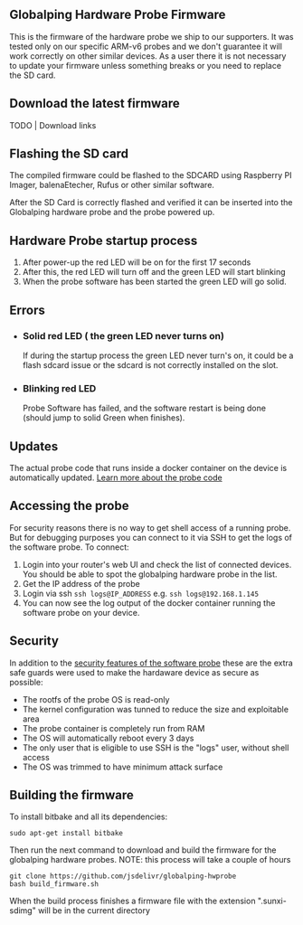 ## Globalping Hardware Probe Firmware

This is the firmware of the hardware probe we ship to our supporters. It was tested only on our specific ARM-v6 probes and we don't guarantee it will work correctly on other similar devices.
As a user there it is not necessary to update your firmware unless something breaks or you need to replace the SD card.

## Download the latest firmware

TODO | Download links

## Flashing the SD card

The compiled firmware could be flashed to the SDCARD using Raspberry PI Imager, balenaEtecher, Rufus or other similar software.

After the SD Card is correctly flashed and verified it can be inserted into the Globalping hardware probe and the probe powered up.


## Hardware Probe startup process

 1. After power-up the red LED will be on for the first 17 seconds
 2. After this, the red LED will turn off and the green LED will start blinking
 3. When the probe software has been started the green LED will go solid.

## Errors 

 - ### Solid red LED ( the green LED never turns on)
      If during the startup process the green LED never turn's on, it could be a flash sdcard issue or the sdcard is not correctly installed on the slot.
 - ### Blinking red LED
      Probe Software has failed, and the software restart is being done  (should jump to solid Green when finishes).

## Updates

The actual probe code that runs inside a docker container on the device is automatically updated. [Learn more about the probe code](https://github.com/jsdelivr/globalping-probe#readme)

## Accessing the probe

For security reasons there is no way to get shell access of a running probe. But for debugging purposes you can connect to it via SSH to get the logs of the software probe. To connect:

1. Login into your router's web UI and check the list of connected devices. You should be able to spot the globalping hardware probe in the list.
2. Get the IP address of the probe
3. Login via ssh `ssh logs@IP_ADDRESS` e.g. `ssh logs@192.168.1.145`
4. You can now see the log output of the docker container running the software probe on your device.

## Security

In addition to the [security features of the software probe](https://github.com/jsdelivr/globalping-probe#security) these are the extra safe guards were used to make the hardaware device as secure as possible:

 - The rootfs of the probe OS is read-only 
 - The kernel configuration was tunned to reduce the size and exploitable area
 - The probe container is completely run from RAM
 - The OS will automatically reboot every 3 days
 - The only user that is eligible to use SSH is the "logs" user, without shell access
 - The OS was trimmed to have minimum attack surface
 
## Building the firmware

To install bitbake and all its dependencies:

```
sudo apt-get install bitbake
```

Then run the next command to download and build the firmware for the globalping hardware probes.
NOTE: this process will take a couple of hours

```
git clone https://github.com/jsdelivr/globalping-hwprobe
bash build_firmware.sh 
```

When the build process finishes a firmware file with the extension ".sunxi-sdimg" will be in the current directory 


